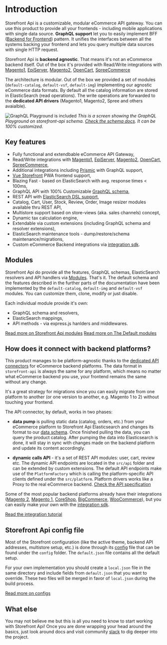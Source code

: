 # Introduction

Storefront Api is a customizable, modular eCommerce API gateway. You can use this product to provide all your frontends - including mobile applications with single data source. **GraphQL support** let you to easily implement BFF ([Backend for Frontend](https://samnewman.io/patterns/architectural/bff/)) pattern. It unifies the interfaces between all the systems backing your frontend and lets you query multiple data sources with single HTTP request.

Storefront Api is **backend agnostic**. That means it's not an eCommerce backend itself. Out of the box it's provided with Read/Write integrations with [Magento1](https://github.com/DivanteLtd/magento1-vsbridge-indexer), [EpiServer](https://github.com/makingwaves/epi-commerce-to-vue-storefront), [Magento2](https://github.com/DivanteLtd/magento2-vsbridge-indexer), [OpenCart](https://github.com/butopea/vue-storefront-opencart-vsbridge), [SpreeCommerce](https://github.com/spark-solutions/spree2vuestorefront)

The architecture is modular. Out of the box we provided a set of modules (`default-catalog`, `default-vsf`, `default-img`) implementing our agnostic eCommerce data formats.  By default all the catalog information are stored in ElasticSearch (read operations). The write operations are forwarded to the **dedicated API drivers** (Magento1, Magento2, Spree and others avaialble).

<img src="https://divante.com/github/storefront-api/graphql-playground.png" alt="GraphQL Playground is included"/>
<em style="text-align:center;">This is a screen showing the GraphQL Playground on storefront-api schema. <a href="https://divanteltd.github.io/storefront-graphql-api-schema/">Check the schema docs</a>. It can be 100% customized.</em>

## Key features

 - Fully functional and extendbable eCommerce API Gateway,
 - Read/Write integrations with [Magento1](https://github.com/DivanteLtd/magento1-vsbridge-indexer), [EpiServer](https://github.com/makingwaves/epi-commerce-to-vue-storefront), [Magento2](https://github.com/DivanteLtd/magento2-vsbridge-indexer), [OpenCart](https://github.com/butopea/vue-storefront-opencart-vsbridge), [SpreeCommerce](https://github.com/spark-solutions/spree2vuestorefront),
 - Additional integrations including [Prismic](https://forum.vuestorefront.io/t/prismic-connector/160) with GraphQL support,
 - [Vue Storefront](https://vuestorefront.io) PWA frontend support,
 - Blazing Fast - based on ElasticSearch with avg. response times < 100ms,
 - GraphQL API with 100% Customizable [GraphQL schema](https://divanteltd.github.io/storefront-graphql-api-schema/),
 - REST API with [ElasticSearch DSL support](https://www.elastic.co/guide/en/elasticsearch/reference/current/query-dsl.html),
 - Catalog, Cart, User, Stock, Review, Order, Image resizer modules available thru REST API,
 - Multistore support based on store-views (aka. sales channels) concept,
 - Dynamic tax calculation engine,
 - Extendable via custom extensions (including GraphQL schema and resolver extensions),
 - ElasticSearch maintenance tools - dump/restore/schema maintenance/migrations,
 - Custom eCommerce Backend integrations via [integration sdk](https://github.com/DivanteLtd/storefront-integration-sdk).


## Modules

Storefront Api do provide all the features, GraphQL schemas, ElasticSearch resolvers and API handlers via [Modules](../modules/introduction.md). That's it. The default schema and the features described in the further parts of the documentation have been implemented by the `default-catalog`, `default-img` and `default-vsf` modules. You can customize them, clone, modify or just disable.

Each individual module provide it's own:
- GraphQL schema and resolvers,
- ElasticSearch mappings,
- API methods - via express.js hanlders and middlewares.

[Read more on Storefront Api modules](../modules/introduction.md)
[Read more on The Default modules](../default-modules/introduction.md)

## How does it connect with backend platforms?
This product manages to be platform-agnostic thanks to the [dedicated API connectors](https://github.com/DivanteLtd/vue-storefront#integrations) for eCommerce backend platforms. The data format in `storefront-api` is always the same for any platform, which means no matter what eCommerce backend you use, your frontend remains the same without any change.

It's a great strategy for migrations since you can easily migrate from one platform to another (or one version to another, e.g. Magento 1 to 2) without touching your frontend.

The API connector, by default, works in two phases:

- **data pump** is pulling static data (catalog, orders, etc.) from your eCommerce platform to Storefront Api Elasticsearch and changes its format to our [data schema](https://divanteltd.github.io/storefront-graphql-api-schema/). Once finished pulling the data, you can query the product catalog. After pumping the data into Elasticsearch is done, it will stay in sync with changes made on the backend platform and update its content accordingly.

- **dynamic calls API** - it's a set of REST API modules: user, cart, review etc. The dynamic API endpoints are located in the `src/api` folder and can be extended by custom extensions. The default API endpoints make use of the `PlatformFactory` which is calling the platform-specific API clients defined under the `src/platform`. Platform drivers works like a Proxy to the real eCommerce backend. [Check the API specification](./api.md)

Some of the most popular backend platforms already have their integrations ([Magento 2](https://github.com/DivanteLtd/mage2vuestorefront), [Magento 1](https://github.com/DivanteLtd/magento1-vsbridge), [CoreShop](https://github.com/DivanteLtd/coreshop-vsbridge), [BigCommerce](https://github.com/DivanteLtd/bigcommerce2vuestorefront), [WooCommerce](https://github.com/DivanteLtd/woocommerce2vuestorefront)), but you can easily make your own with the [integration sdk](https://github.com/DivanteLtd/storefront-integration-sdk).

[Read the integration tutorial](./integration.md)

## Storefront Api config file

Most of the Storefront configuration (like the active theme, backend API addresses, multistore setup, etc.) is done through its [config](./config.md) file that can be found under the `config` folder. The `default.json` file contains all the default setup.

For your own implementation you should create a `local.json` file in the same directory and include fields from `default.json` that you want to override. These two files will be merged in favor of `local.json` during the build process.

[Read more on configs](./config.md)

## What else
You may not believe me but this is all you need to know to start working with Storefront Api! Once you are done wrapping your head around the basics, just look around docs and visit community [slack](https://slack.vuestorefront.io) to dig deeper into the project.

